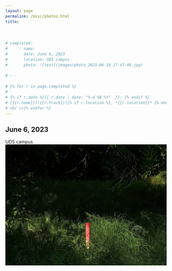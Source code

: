 ```yaml
---
layout: page
permalink: /misc/photos.html
title: 



# completed:
#     - name:
#       date: June 6, 2023
#       location: UDS campus
#       photo: ![test](images/photo_2023-06-10_17-47-06.jpg) 

# ---

# {% for r in page.completed %}
# - 
# {% if r.date %}{{ r.date | date: "%-d %B %Y"  }}: {% endif %}
# [{{r.name}}]({{r.track}}){% if r.location %}, *{{r.location}}* {% endif %}{% if r.url %}([More info]({{r.url}})){% endif %}{% if r.photos %}, [photo]({{r.photos}}){% endif %}
# <br />{% endfor %}
---
```

## June 6, 2023
UDS campus
![test](images/photo_2023-06-10_17-47-06.jpg) 
